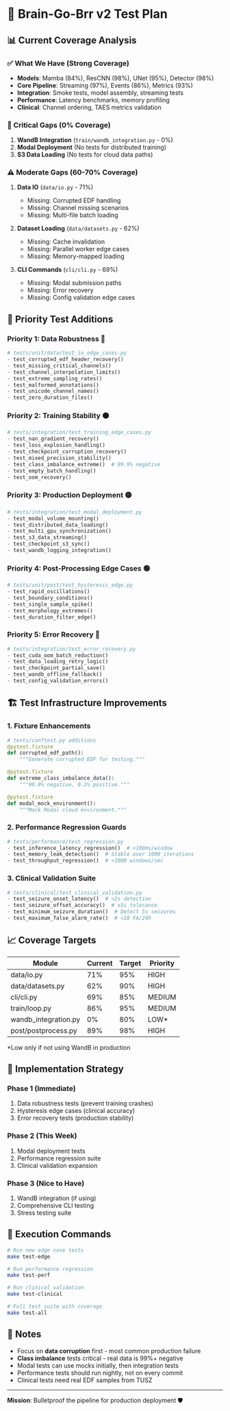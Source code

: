 # 🧪 Brain-Go-Brr v2 Test Plan

## 📊 Current Coverage Analysis

### ✅ What We Have (Strong Coverage)
- **Models**: Mamba (84%), ResCNN (98%), UNet (95%), Detector (98%)
- **Core Pipeline**: Streaming (97%), Events (86%), Metrics (93%)
- **Integration**: Smoke tests, model assembly, streaming tests
- **Performance**: Latency benchmarks, memory profiling
- **Clinical**: Channel ordering, TAES metrics validation

### 🚨 Critical Gaps (0% Coverage)
1. **WandB Integration** (`train/wandb_integration.py` - 0%)
2. **Modal Deployment** (No tests for distributed training)
3. **S3 Data Loading** (No tests for cloud data paths)

### ⚠️ Moderate Gaps (60-70% Coverage)
1. **Data IO** (`data/io.py` - 71%)
   - Missing: Corrupted EDF handling
   - Missing: Channel missing scenarios
   - Missing: Multi-file batch loading

2. **Dataset Loading** (`data/datasets.py` - 62%)
   - Missing: Cache invalidation
   - Missing: Parallel worker edge cases
   - Missing: Memory-mapped loading

3. **CLI Commands** (`cli/cli.py` - 69%)
   - Missing: Modal submission paths
   - Missing: Error recovery
   - Missing: Config validation edge cases

## 🎯 Priority Test Additions

### Priority 1: Data Robustness 🔴
```python
# tests/unit/data/test_io_edge_cases.py
- test_corrupted_edf_header_recovery()
- test_missing_critical_channels()
- test_channel_interpolation_limits()
- test_extreme_sampling_rates()
- test_malformed_annotations()
- test_unicode_channel_names()
- test_zero_duration_files()
```

### Priority 2: Training Stability 🟠
```python
# tests/integration/test_training_edge_cases.py
- test_nan_gradient_recovery()
- test_loss_explosion_handling()
- test_checkpoint_corruption_recovery()
- test_mixed_precision_stability()
- test_class_imbalance_extreme()  # 99.9% negative
- test_empty_batch_handling()
- test_oom_recovery()
```

### Priority 3: Production Deployment 🟡
```python
# tests/integration/test_modal_deployment.py
- test_modal_volume_mounting()
- test_distributed_data_loading()
- test_multi_gpu_synchronization()
- test_s3_data_streaming()
- test_checkpoint_s3_sync()
- test_wandb_logging_integration()
```

### Priority 4: Post-Processing Edge Cases 🟢
```python
# tests/unit/post/test_hysteresis_edge.py
- test_rapid_oscillations()
- test_boundary_conditions()
- test_single_sample_spike()
- test_morphology_extremes()
- test_duration_filter_edge()
```

### Priority 5: Error Recovery 🔵
```python
# tests/integration/test_error_recovery.py
- test_cuda_oom_batch_reduction()
- test_data_loading_retry_logic()
- test_checkpoint_partial_save()
- test_wandb_offline_fallback()
- test_config_validation_errors()
```

## 🏗️ Test Infrastructure Improvements

### 1. Fixture Enhancements
```python
# tests/conftest.py additions
@pytest.fixture
def corrupted_edf_path():
    """Generate corrupted EDF for testing."""

@pytest.fixture
def extreme_class_imbalance_data():
    """99.9% negative, 0.1% positive."""

@pytest.fixture
def modal_mock_environment():
    """Mock Modal cloud environment."""
```

### 2. Performance Regression Guards
```python
# tests/performance/test_regression.py
- test_inference_latency_regression()  # <100ms/window
- test_memory_leak_detection()  # Stable over 1000 iterations
- test_throughput_regression()  # >1000 windows/sec
```

### 3. Clinical Validation Suite
```python
# tests/clinical/test_clinical_validation.py
- test_seizure_onset_latency()  # <2s detection
- test_seizure_offset_accuracy()  # ±5s tolerance
- test_minimum_seizure_duration()  # Detect 5s seizures
- test_maximum_false_alarm_rate()  # <10 FA/24h
```

## 📈 Coverage Targets

| Module | Current | Target | Priority |
|--------|---------|--------|----------|
| data/io.py | 71% | 95% | HIGH |
| data/datasets.py | 62% | 90% | HIGH |
| cli/cli.py | 69% | 85% | MEDIUM |
| train/loop.py | 86% | 95% | MEDIUM |
| wandb_integration.py | 0% | 80% | LOW* |
| post/postprocess.py | 89% | 98% | HIGH |

*Low only if not using WandB in production

## 🔧 Implementation Strategy

### Phase 1 (Immediate)
1. Data robustness tests (prevent training crashes)
2. Hysteresis edge cases (clinical accuracy)
3. Error recovery tests (production stability)

### Phase 2 (This Week)
1. Modal deployment tests
2. Performance regression suite
3. Clinical validation expansion

### Phase 3 (Nice to Have)
1. WandB integration (if using)
2. Comprehensive CLI testing
3. Stress testing suite

## 🚀 Execution Commands

```bash
# Run new edge case tests
make test-edge

# Run performance regression
make test-perf

# Run clinical validation
make test-clinical

# Full test suite with coverage
make test-all
```

## 📝 Notes

- Focus on **data corruption** first - most common production failure
- **Class imbalance** tests critical - real data is 99%+ negative
- Modal tests can use mocks initially, then integration tests
- Performance tests should run nightly, not on every commit
- Clinical tests need real EDF samples from TUSZ

---

**Mission**: Bulletproof the pipeline for production deployment 🛡️